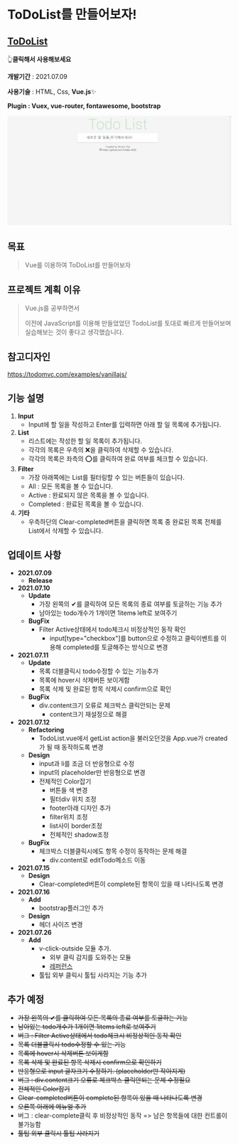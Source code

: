 # ToDoList를 만들어보자!

## [ToDoList](https://chabo-4520.github.io/TodoList_Vue/)

👆**클릭해서 사용해보세요**

**개발기간** : 2021.07.09

**사용기술** : HTML, Css, **Vue.js**✨

**Plugin : Vuex, vue-router, fontawesome, bootstrap**

<img src="./img/화면.gif">

## 목표

> Vue를 이용하여 ToDoList를 만들어보자

## 프로젝트 계획 이유

> Vue.js를 공부하면서 
>
> 이전에 JavaScript를 이용해 만들었었던 TodoList를 토대로 빠르게 만들어보며 실습해보는 것이 좋다고 생각했습니다.

## 참고디자인

https://todomvc.com/examples/vanillajs/

## 기능 설명

1. **Input**
   - Input에 할 일을 작성하고 Enter를 입력하면 아래 할 일 목록에 추가됩니다.
2. **List**
   - 리스트에는 작성한 할 일 목록이 추가됩니다.
   - 각각의 목록은 우측의 ❌을 클릭하여 삭제할 수 있습니다.
   - 각각의 목록은 좌측의 ⭕를 클릭하여 완료 여부를 체크할 수 있습니다.
3. **Filter**
   - 가장 아래쪽에는 List를 필터링할 수 있는 버튼들이 있습니다.
   - All : 모든 목록을 볼 수 있습니다.
   - Active : 완료되지 않은 목록을 볼 수 있습니다.
   - Completed : 완료된 목록을 볼 수 있습니다.
4. **기타**
   - 우측하단의 Clear-completed버튼을 클릭하면 목록 중 완료된 목록 전체를 List에서 삭제할 수 있습니다.

## 업데이트 사항

- **2021.07.09**
  - **Release**
- **2021.07.10**
  - **Update**
    - 가장 왼쪽의 ✔를 클릭하여 모든 목록의 종료 여부를 토글하는 기능 추가
    - 남아있는 todo개수가 1개이면 1item~~s~~ left로 보여주기
  - **BugFix**
    - Filter Active상태에서 todo체크시 비정상적인 동작 확인
      - input[type="checkbox"]를 button으로 수정하고 클릭이벤트를 이용해 completed를 토글해주는 방식으로 변경
- **2021.07.11**
  - **Update**
    - 목록 더블클릭시 todo수정할 수 있는 기능추가
    - 목록에 hover시 삭제버튼 보이게함
    - 목록 삭제 및 완료된 항목 삭제시 confirm으로 확인
  - **BugFix**
    - div.content크기 오류로 체크박스 클릭안되는 문제
      - content크기 재설정으로 해결
- **2021.07.12**
  - **Refactoring**
    - TodoList.vue에서 getList action을 불러오던것을 App.vue가 created가 될 때 동작하도록 변경
  - **Design**
    - input과 li를 조금 더 반응형으로 수정
    - input의 placeholder만 반응형으로 변경
    - 전체적인 Color잡기
      - 버튼들 색 변경
      - 필터div 위치 조정
      - footer아래 디자인 추가
      - filter위치 조정
      - list사이 border조정
      - 전체적인 shadow조정
  - **BugFix**
    - 체크박스 더블클릭시에도 항목 수정이 동작하는 문제 해결
      - div.content로 editTodo메소드 이동
- **2021.07.15**
  - **Design**
    - Clear-completed버튼이 complete된 항목이 있을 때 나타나도록 변경
- **2021.07.16**
  - **Add**
    - bootstrap플러그인 추가
  - **Design**
    - 헤더 사이즈 변경
- **2021.07.26**
  - **Add**
    - v-click-outside 모듈 추가.
      - 외부 클릭 감지를 도와주는 모듈
      - [레퍼런스](https://www.npmjs.com/package/v-click-outside)
    - 툴팁 외부 클릭시 툴팁 사라지는 기능 추가

## 추가 예정

- ~~가장 왼쪽의 ✔를 클릭하여 모든 목록의 종료 여부를 토글하는 기능~~
- ~~남아있는 todo개수가 1개이면 1items left로 보여주기~~
- ~~버그 : Filter Active상태에서 todo체크시 비정상적인 동작 확인~~
- ~~목록 더블클릭시 todo수정할 수 있는 기능~~
- ~~목록에 hover시 삭제버튼 보이게함~~
- ~~목록 삭제 및 완료된 항목 삭제시 confirm으로 확인하기~~
- ~~반응형으로 input 글자크기 수정하기. (placeholder만 작아지게)~~
- ~~버그 : div.content크기 오류로 체크박스 클릭안되는 문제 수정필요~~
- ~~전체적인 Color잡기~~
- ~~Clear-completed버튼이 complete된 항목이 있을 때 나타나도록 변경~~
- ~~오른쪽 아래에 메뉴얼 추가~~
- 버그 : clear-complete클릭 후 비정상적인 동작 => 남은 항목들에 대한 컨트롤이 불가능함
- ~~툴팁 외부 클릭시 툴팁 사라지기~~